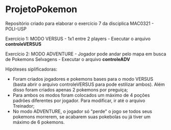 # ProjetoPokemon
<p>Reposítório criado para elaborar o exercício 7 da disciplica MAC0321 - POLI-USP</p>
<p>Exercício 1: MODO VERSUS - 1x1 entre 2 players - Executar o arquivo <strong>controleVERSUS</strong></p>
<p>Exercício 2: MODO ADVENTURE - Jogador pode andar pelo mapa em busca de Pokemons Selvagens - Executar o arquivo <strong>controleADV</strong></p>
<p>
  Hipóteses siplificadoras:
  <ul>
    <li>Foram criados jogadores e pokemons bases para o modo VERSUS (basta abrir o arquivo controleVERSUS para pode estilizar ambos). Além disso foram criados apenas 2 pokemons por preguiça;</li>
    <li>Para ambos os modos foram colocados um máximo de 4 poções padrões diferentes por jogador. Para modificar, ir até o arquivo Treinador;</li>
    <li>No modo ADVENTURE, o jogador só "perde" o jogo se todos seus pokemons morrerem, se acabarem suas pokebolas ou já tiver um máximo de 6 pokemons.</li>
</p>
